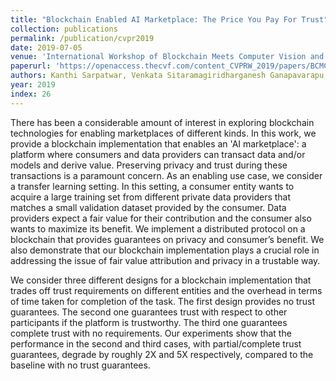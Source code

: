 ```yaml
---
title: "Blockchain Enabled AI Marketplace: The Price You Pay For Trust"
collection: publications
permalink: /publication/cvpr2019
date: 2019-07-05
venue: 'International Workshop of Blockchain Meets Computer Vision and Artificial Intelligence, co-located with Conference on Computer Vision and Pattern Recognition (CVPR)' 
paperurl: 'https://openaccess.thecvf.com/content_CVPRW_2019/papers/BCMCVAI/Sarpatwar_Blockchain_Enabled_AI_Marketplace_The_Price_You_Pay_for_Trust_CVPRW_2019_paper.pdf'
authors: Kanthi Sarpatwar, Venkata Sitaramagiridharganesh Ganapavarapu, Karthikeyan Shanmugam, Akond Rahman, and Roman Vaculin
year: 2019
index: 26
--- 
```

There has been a considerable amount of interest in exploring blockchain technologies for enabling marketplaces
of different kinds. In this work, we provide a blockchain implementation that enables an 'AI marketplace': a platform where consumers and data providers can transact data and/or models and derive value. Preserving privacy and trust during these transactions is a paramount concern. As an enabling use case, we consider a transfer learning setting. In this setting, a consumer entity wants to acquire a large training set from different private data providers that matches a small validation dataset provided by the consumer. Data providers expect a fair value for their contribution and the consumer also wants to maximize its benefit. We implement a distributed protocol on a blockchain that provides guarantees on privacy and consumer’s benefit. We also demonstrate that our blockchain implementation plays a crucial role in addressing the issue of fair value attribution and privacy in a trustable way.

We consider three different designs for a blockchain implementation that trades off trust requirements on different entities and the overhead in terms of time taken for completion of the task. The first design provides no trust guarantees. The second one guarantees trust with respect to other participants if the platform is trustworthy. The third one guarantees complete trust with no requirements. Our experiments show that the performance in the second and third cases, with partial/complete trust guarantees, degrade by roughly 2X and 5X respectively, compared to the baseline with no trust guarantees.